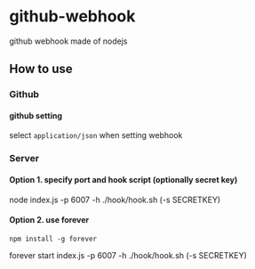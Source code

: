 # github-webhook

github webhook made of nodejs

## How to use

### Github

#### github setting
select `application/json` when setting webhook

### Server

#### Option 1. specify port and hook script (optionally secret key)

node index.js -p 6007 -h ./hook/hook.sh (-s SECRETKEY)

#### Option 2. use forever

`npm install -g forever`

forever start index.js -p 6007 -h ./hook/hook.sh (-s SECRETKEY)
